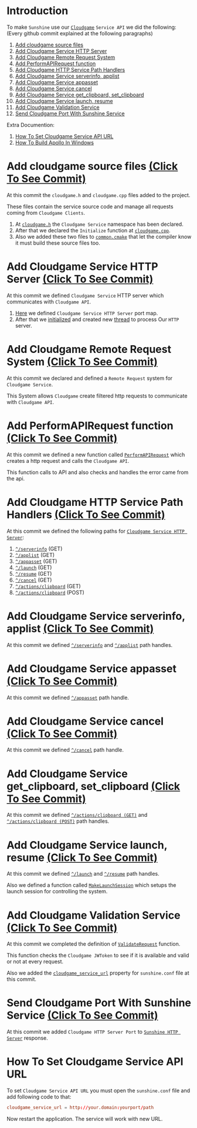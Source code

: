 # Introduction
To make `Sunshine` use our [`Cloudgame`](https://github.com/MobinYengejehi/Apollo) `Service API` we did the following: (Every github commit explained at the following paragraphs)

1. [Add cloudgame source files](#add-cloudgame-source-files-click-to-see-commit)
2. [Add Cloudgame Service HTTP Server](#add-cloudgame-service-http-server-click-to-see-commit)
3. [Add Cloudgame Remote Request System](#add-cloudgame-remote-request-system-click-to-see-commit)
4. [Add PerformAPIRequest function](#add-performapirequest-function-click-to-see-commit)
5. [Add Cloudgame HTTP Service Path Handlers](#add-cloudgame-http-service-path-handlers-click-to-see-commit)
6. [Add Cloudgame Service serverinfo, applist](#add-cloudgame-service-serverinfo-applist-click-to-see-commit)
7. [Add Cloudgame Service appasset](#add-cloudgame-service-appasset-click-to-see-commit)
8. [Add Cloudgame Service cancel](#add-cloudgame-service-cancel-click-to-see-commit)
9. [Add Cloudgame Service get_clipboard, set_clipboard](#add-cloudgame-service-get_clipboard-set_clipboard-click-to-see-commit)
10. [Add Cloudgame Service launch, resume](#add-cloudgame-service-launch-resume-click-to-see-commit)
11. [Add Cloudgame Validation Service](#add-cloudgame-validation-service-click-to-see-commit)
12. [Send Cloudgame Port With Sunshine Service](#send-cloudgame-port-with-sunshine-service-click-to-see-commit)

Extra Documention:

1. [How To Set Cloudgame Service API URL](#how-to-set-cloudgame-service-api-url)
2. [How To Build Apollo In Windows](https://github.com/MobinYengejehi/Apollo/blob/dev/cloudgame_docs/windows_build.md)

# Add cloudgame source files [(Click To See Commit)](https://github.com/MobinYengejehi/Apollo/commit/8af9a35b6d4b7cd38ef109d5575d018426176db5)
At this commit the `cloudgame.h` and `cloudgame.cpp` files added to the project.

These files contain the service source code and manage all requests coming from `Cloudgame Clients`.

1. At [`cloudgame.h`](https://github.com/MobinYengejehi/Apollo/commit/8af9a35b6d4b7cd38ef109d5575d018426176db5#diff-f8e96ba83f85946e11363cb9a39b3afffcc8d0ee12e0b11f14be306edc17b1cbR17) the `Cloudgame Service` namespace has been declared.
2. After that we declared the `Initialize` function at [`cloudgame.cpp`](https://github.com/MobinYengejehi/Apollo/commit/8af9a35b6d4b7cd38ef109d5575d018426176db5#diff-3412029a16fee944aff07fb527aebbc0d56a80bf1366cd80d9a8c0f562917b2dR4).
3. Also we added these two files to [`common.cmake`](https://github.com/MobinYengejehi/Apollo/commit/8af9a35b6d4b7cd38ef109d5575d018426176db5#diff-cdb5957ed44bbccb73caa3df1e3b0fb61bd2b0a8c2eff462dc3d3140a38b713fR67) that let the compiler know it must build these source files too.

# Add Cloudgame Service HTTP Server [(Click To See Commit)](https://github.com/MobinYengejehi/Apollo/commit/38d06d6612f1f00d50d830b802a469b11daf4243)
At this commit we defined `Cloudgame Service` HTTP server which communicates with `Cloudgame API`.

1. [Here](https://github.com/MobinYengejehi/Apollo/commit/38d06d6612f1f00d50d830b802a469b11daf4243#diff-44e84a2a1ae238f9f248578bd2703bac78d1e8545d48ae1667159d48f49fdb22R59) we defined `Cloudgame Service HTTP Server` port map.
2. After that we [initialized](https://github.com/MobinYengejehi/Apollo/commit/38d06d6612f1f00d50d830b802a469b11daf4243#diff-eb6a110416af60a972465b8fe0a2872668110ced01a9ff0403bc973fadf8d0bbR1493) and created new [thread](https://github.com/MobinYengejehi/Apollo/commit/38d06d6612f1f00d50d830b802a469b11daf4243#diff-eb6a110416af60a972465b8fe0a2872668110ced01a9ff0403bc973fadf8d0bbR1599) to process Our `HTTP` server.

# Add Cloudgame Remote Request System [(Click To See Commit)](https://github.com/MobinYengejehi/Apollo/commit/6285ebd95c3c449a38f57e6bcc90f8ef8c74211e)
At this commit we declared and defined a `Remote Request` system for `Cloudgame Service`.

This System allows `Cloudgame` create filtered http requests to communicate with `Cloudgame API`.

# Add PerformAPIRequest function [(Click To See Commit)](https://github.com/MobinYengejehi/Apollo/commit/a5adb5dc01ca437225676d2cec91b36cf0065ef0)
At this commit we defined a new function called [`PerformAPIRequest`](https://github.com/MobinYengejehi/Apollo/commit/a5adb5dc01ca437225676d2cec91b36cf0065ef0#diff-3412029a16fee944aff07fb527aebbc0d56a80bf1366cd80d9a8c0f562917b2dR165) which creates a http request and calls the `Cloudgame API`.

This function calls to API and also checks and handles the error came from the api.

# Add Cloudgame HTTP Service Path Handlers [(Click To See Commit)](https://github.com/MobinYengejehi/Apollo/commit/c05b64c867ad40e21a541111f5d9a10303a3ec5f)
At this commit we defined the following paths for [`Cloudgame Service HTTP Server`](https://github.com/MobinYengejehi/Apollo/commit/c05b64c867ad40e21a541111f5d9a10303a3ec5f#diff-3412029a16fee944aff07fb527aebbc0d56a80bf1366cd80d9a8c0f562917b2dR161):

1. [`^/serverinfo`](https://github.com/MobinYengejehi/Apollo/commit/c05b64c867ad40e21a541111f5d9a10303a3ec5f#diff-3412029a16fee944aff07fb527aebbc0d56a80bf1366cd80d9a8c0f562917b2dR257) (GET)
2. [`^/applist`](https://github.com/MobinYengejehi/Apollo/commit/c05b64c867ad40e21a541111f5d9a10303a3ec5f#diff-3412029a16fee944aff07fb527aebbc0d56a80bf1366cd80d9a8c0f562917b2dR264) (GET)
3. [`^/appasset`](https://github.com/MobinYengejehi/Apollo/commit/c05b64c867ad40e21a541111f5d9a10303a3ec5f#diff-3412029a16fee944aff07fb527aebbc0d56a80bf1366cd80d9a8c0f562917b2dR271) (GET)
4. [`^/launch`](https://github.com/MobinYengejehi/Apollo/commit/c05b64c867ad40e21a541111f5d9a10303a3ec5f#diff-3412029a16fee944aff07fb527aebbc0d56a80bf1366cd80d9a8c0f562917b2dR278) (GET)
5. [`^/resume`](https://github.com/MobinYengejehi/Apollo/commit/c05b64c867ad40e21a541111f5d9a10303a3ec5f#diff-3412029a16fee944aff07fb527aebbc0d56a80bf1366cd80d9a8c0f562917b2dR285) (GET)
7. [`^/cancel`](https://github.com/MobinYengejehi/Apollo/commit/c05b64c867ad40e21a541111f5d9a10303a3ec5f#diff-3412029a16fee944aff07fb527aebbc0d56a80bf1366cd80d9a8c0f562917b2dR292) (GET)
8. [`^/actions/clipboard`](https://github.com/MobinYengejehi/Apollo/commit/c05b64c867ad40e21a541111f5d9a10303a3ec5f#diff-3412029a16fee944aff07fb527aebbc0d56a80bf1366cd80d9a8c0f562917b2dR299) (GET)
9. [`^/actions/clipboard`](https://github.com/MobinYengejehi/Apollo/commit/c05b64c867ad40e21a541111f5d9a10303a3ec5f#diff-3412029a16fee944aff07fb527aebbc0d56a80bf1366cd80d9a8c0f562917b2dR306) (POST)

# Add Cloudgame Service serverinfo, applist [(Click To See Commit)](https://github.com/MobinYengejehi/Apollo/commit/247502fc958f4a138d22b4fbcfd982dd369863bd)
At this commit we defined [`^/serverinfo`](https://github.com/MobinYengejehi/Apollo/commit/247502fc958f4a138d22b4fbcfd982dd369863bd#diff-3412029a16fee944aff07fb527aebbc0d56a80bf1366cd80d9a8c0f562917b2dR267) and [`^/applist`](https://github.com/MobinYengejehi/Apollo/commit/247502fc958f4a138d22b4fbcfd982dd369863bd#diff-3412029a16fee944aff07fb527aebbc0d56a80bf1366cd80d9a8c0f562917b2dR361) path handles.

# Add Cloudgame Service appasset [(Click To See Commit)](https://github.com/MobinYengejehi/Apollo/commit/7ad336430db4fe5fdeecbc4cee7d5d7bad92c1e8)
At this commit we defined [`^/appasset`](https://github.com/MobinYengejehi/Apollo/commit/7ad336430db4fe5fdeecbc4cee7d5d7bad92c1e8#diff-3412029a16fee944aff07fb527aebbc0d56a80bf1366cd80d9a8c0f562917b2dR384) path handle.

# Add Cloudgame Service cancel [(Click To See Commit)](https://github.com/MobinYengejehi/Apollo/commit/d930b80389868893d34940f37ca7199256694c51)
At this commit we defined [`^/cancel`](https://github.com/MobinYengejehi/Apollo/commit/d930b80389868893d34940f37ca7199256694c51#diff-3412029a16fee944aff07fb527aebbc0d56a80bf1366cd80d9a8c0f562917b2dR415) path handle.

# Add Cloudgame Service get_clipboard, set_clipboard [(Click To See Commit)](https://github.com/MobinYengejehi/Apollo/commit/2f8e4604cfc5bcbf91e5d9bd3bc6f19f300da139)
At this commit we defined [`^/actions/clipboard (GET)`](https://github.com/MobinYengejehi/Apollo/commit/2f8e4604cfc5bcbf91e5d9bd3bc6f19f300da139#diff-3412029a16fee944aff07fb527aebbc0d56a80bf1366cd80d9a8c0f562917b2dR434) and [`^/actions/clipboard (POST)`](https://github.com/MobinYengejehi/Apollo/commit/2f8e4604cfc5bcbf91e5d9bd3bc6f19f300da139#diff-3412029a16fee944aff07fb527aebbc0d56a80bf1366cd80d9a8c0f562917b2dR450) path handles.

# Add Cloudgame Service launch, resume [(Click To See Commit)](https://github.com/MobinYengejehi/Apollo/commit/bfe1c37508a2577638329b96037a069d1ad25d29)
At this commit we defined [`^/launch`](https://github.com/MobinYengejehi/Apollo/commit/bfe1c37508a2577638329b96037a069d1ad25d29#diff-3412029a16fee944aff07fb527aebbc0d56a80bf1366cd80d9a8c0f562917b2dR471) and [`^/resume`](https://github.com/MobinYengejehi/Apollo/commit/bfe1c37508a2577638329b96037a069d1ad25d29#diff-3412029a16fee944aff07fb527aebbc0d56a80bf1366cd80d9a8c0f562917b2dR546) path handles.

Also we defined a function called [`MakeLaunchSession`](https://github.com/MobinYengejehi/Apollo/commit/bfe1c37508a2577638329b96037a069d1ad25d29#diff-3412029a16fee944aff07fb527aebbc0d56a80bf1366cd80d9a8c0f562917b2dR261) which setups the launch session for controlling the system.

# Add Cloudgame Validation Service [(Click To See Commit)](https://github.com/MobinYengejehi/Apollo/commit/633a16854fbe7e12277d70d2909e2273f54e0b0e)
At this commit we completed the definition of [`ValidateRequest`](https://github.com/MobinYengejehi/Apollo/commit/633a16854fbe7e12277d70d2909e2273f54e0b0e#diff-3412029a16fee944aff07fb527aebbc0d56a80bf1366cd80d9a8c0f562917b2dR276) function.

This function checks the `Cloudgame JWToken` to see if it is available and valid or not at every request.

Also we added the [`cloudgame_service_url`](https://github.com/MobinYengejehi/Apollo/commit/633a16854fbe7e12277d70d2909e2273f54e0b0e#diff-6b2f0a449fdefd8930e23ef0dcd752beec69242e1303d77653f047c5e0766385R1194) property for `sunshine.conf` file at this commit.

# Send Cloudgame Port With Sunshine Service [(Click To See Commit)](https://github.com/MobinYengejehi/Apollo/commit/e1c2e2133f756e2db1d45857494a0afc3c06e9e1)
At this commit we added `Cloudgame HTTP Server Port` to [`Sunshine HTTP Server`](https://github.com/MobinYengejehi/Apollo/commit/e1c2e2133f756e2db1d45857494a0afc3c06e9e1#diff-eb6a110416af60a972465b8fe0a2872668110ced01a9ff0403bc973fadf8d0bbR877) response.

# How To Set Cloudgame Service API URL
To set `Cloudgame Service API URL` you must open the `sunshine.conf` file and add following code to that:

```conf
cloudgame_service_url = http://your.domain:yourport/path
```

Now restart the application. The service will work with new URL.
